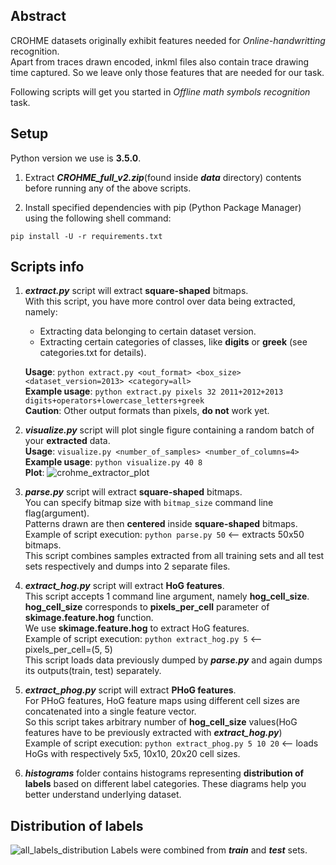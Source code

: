 ## Abstract
CROHME datasets originally exhibit features needed for _Online-handwritting_ recognition.  
Apart from traces drawn encoded, inkml files also contain trace drawing time captured.
So we leave only those features that are needed for our task.

Following scripts will get you started in _Offline math symbols recognition_ task.



## Setup
Python version we use is **3.5.0**.

1. Extract **_CROHME_full_v2.zip_**(found inside **_data_** directory) contents before running any of the above scripts.

2. Install specified dependencies with pip (Python Package Manager) using the following shell command:
```
pip install -U -r requirements.txt
```



## Scripts info
1. **_extract.py_** script will extract **square-shaped** bitmaps.  
With this script, you have more control over data being extracted, namely:
    * Extracting data belonging to certain dataset version.
    * Extracting certain categories of classes, like **digits** or **greek** (see categories.txt for details).
    
    **Usage**: `python extract.py <out_format> <box_size> <dataset_version=2013> <category=all>`  
    **Example usage**: `python extract.py pixels 32 2011+2012+2013 digits+operators+lowercase_letters+greek`  
    **Caution**: Other output formats than pixels, **do not** work yet.

2. **_visualize.py_** script will plot single figure containing a random batch of your **extracted** data.  
    **Usage**: `visualize.py <number_of_samples> <number_of_columns=4>`  
    **Example usage**: `python visualize.py 40 8`  
    **Plot**:
    ![crohme_extractor_plot](https://user-images.githubusercontent.com/22115481/30137213-9c619b0a-9362-11e7-839a-624f08e606f7.png)

3. **_parse.py_** script will extract **square-shaped** bitmaps.  
You can specify bitmap size with `bitmap_size` command line flag(argument).  
Patterns drawn are then **centered** inside **square-shaped** bitmaps.  
Example of script execution: `python parse.py 50`  <-- extracts 50x50 bitmaps.  
This script combines samples extracted from all training sets and all test sets respectively and dumps into 2 separate files.  


4. **_extract_hog.py_** script will extract **HoG features**.  
This script accepts 1 command line argument, namely **hog_cell_size**.  
**hog_cell_size** corresponds to **pixels_per_cell** parameter of **skimage.feature.hog** function.  
We use **skimage.feature.hog** to extract HoG features.  
Example of script execution: `python extract_hog.py 5`  <-- pixels_per_cell=(5, 5)  
This script loads data previously dumped by **_parse.py_** and again dumps its outputs(train, test) separately.


5. **_extract_phog.py_** script will extract **PHoG features**.  
For PHoG features, HoG feature maps using different cell sizes are concatenated into a single feature vector.  
So this script takes arbitrary number of **hog_cell_size** values(HoG features have to be previously extracted with **_extract_hog.py_**)  
Example of script execution: `python extract_phog.py 5 10 20` <-- loads HoGs with respectively 5x5, 10x10, 20x20 cell sizes.


6. **_histograms_** folder contains histograms representing **distribution of labels** based on different label categories. These diagrams help you better understand underlying dataset.



## Distribution of labels
![all_labels_distribution](https://cloud.githubusercontent.com/assets/22115481/26694312/413fb646-4707-11e7-943c-b8ecebd0c986.png)
Labels were combined from **_train_** and **_test_** sets.
